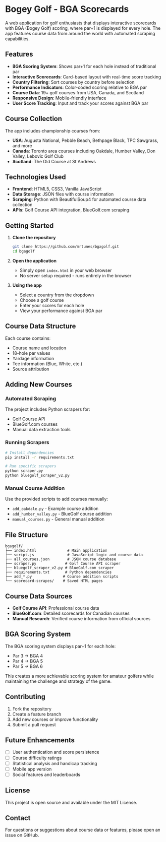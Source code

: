 # Bogey Golf - BGA Scorecards

A web application for golf enthusiasts that displays interactive scorecards with BGA (Bogey Golf) scoring, where par+1 is displayed for every hole. The app features course data from around the world with automated scraping capabilities.

## Features

- **BGA Scoring System**: Shows par+1 for each hole instead of traditional par
- **Interactive Scorecards**: Card-based layout with real-time score tracking
- **Country Filtering**: Sort courses by country before selection
- **Performance Indicators**: Color-coded scoring relative to BGA par
- **Course Data**: 19+ golf courses from USA, Canada, and Scotland
- **Responsive Design**: Mobile-friendly interface
- **User Score Tracking**: Input and track your scores against BGA par

## Course Collection

The app includes championship courses from:
- **USA**: Augusta National, Pebble Beach, Bethpage Black, TPC Sawgrass, and more
- **Canada**: Toronto area courses including Oakdale, Humber Valley, Don Valley, Lebovic Golf Club
- **Scotland**: The Old Course at St Andrews

## Technologies Used

- **Frontend**: HTML5, CSS3, Vanilla JavaScript
- **Data Storage**: JSON files with course information
- **Scraping**: Python with BeautifulSoup4 for automated course data collection
- **APIs**: Golf Course API integration, BlueGolf.com scraping

## Getting Started

1. **Clone the repository**
   ```bash
   git clone https://github.com/mrtunes/bgagolf.git
   cd bgagolf
   ```

2. **Open the application**
   - Simply open `index.html` in your web browser
   - No server setup required - runs entirely in the browser

3. **Using the app**
   - Select a country from the dropdown
   - Choose a golf course
   - Enter your scores for each hole
   - View your performance against BGA par

## Course Data Structure

Each course contains:
- Course name and location
- 18-hole par values
- Yardage information
- Tee information (Blue, White, etc.)
- Source attribution

## Adding New Courses

### Automated Scraping
The project includes Python scrapers for:
- Golf Course API
- BlueGolf.com courses
- Manual data extraction tools

### Running Scrapers
```bash
# Install dependencies
pip install -r requirements.txt

# Run specific scrapers
python scraper.py
python bluegolf_scraper_v2.py
```

### Manual Course Addition
Use the provided scripts to add courses manually:
- `add_oakdale.py` - Example course addition
- `add_humber_valley.py` - BlueGolf course addition
- `manual_courses.py` - General manual addition

## File Structure

```
bgagolf/
├── index.html              # Main application
├── script.js               # JavaScript logic and course data
├── all_courses.json        # JSON course database
├── scraper.py             # Golf Course API scraper
├── bluegolf_scraper_v2.py # BlueGolf.com scraper
├── requirements.txt       # Python dependencies
├── add_*.py              # Course addition scripts
└── scorecard-scrapes/    # Saved HTML pages
```

## Course Data Sources

- **Golf Course API**: Professional course data
- **BlueGolf.com**: Detailed scorecards for Canadian courses
- **Manual Research**: Verified course information from official sources

## BGA Scoring System

The BGA scoring system displays par+1 for each hole:
- Par 3 → BGA 4
- Par 4 → BGA 5  
- Par 5 → BGA 6

This creates a more achievable scoring system for amateur golfers while maintaining the challenge and strategy of the game.

## Contributing

1. Fork the repository
2. Create a feature branch
3. Add new courses or improve functionality
4. Submit a pull request

## Future Enhancements

- [ ] User authentication and score persistence
- [ ] Course difficulty ratings
- [ ] Statistical analysis and handicap tracking
- [ ] Mobile app version
- [ ] Social features and leaderboards

## License

This project is open source and available under the MIT License.

## Contact

For questions or suggestions about course data or features, please open an issue on GitHub.